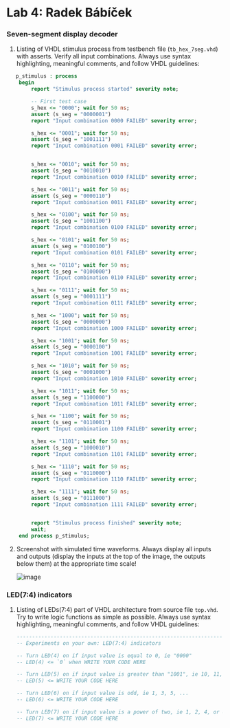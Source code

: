 # Lab 4: Radek Bábíček

### Seven-segment display decoder

1. Listing of VHDL stimulus process from testbench file (`tb_hex_7seg.vhd`) with asserts. Verify all input combinations. Always use syntax highlighting, meaningful comments, and follow VHDL guidelines:

```vhdl
   p_stimulus : process
    begin
        report "Stimulus process started" severity note;

        -- First test case
        s_hex <= "0000"; wait for 50 ns;
        assert (s_seg = "0000001")
        report "Input combination 0000 FAILED" severity error;

        s_hex <= "0001"; wait for 50 ns;
        assert (s_seg = "1001111")
        report "Input combination 0001 FAILED" severity error;


        s_hex <= "0010"; wait for 50 ns;
        assert (s_seg = "0010010")
        report "Input combination 0010 FAILED" severity error;

        s_hex <= "0011"; wait for 50 ns;
        assert (s_seg = "0000110")
        report "Input combination 0011 FAILED" severity error;

        s_hex <= "0100"; wait for 50 ns;
        assert (s_seg = "1001100")
        report "Input combination 0100 FAILED" severity error;

        s_hex <= "0101"; wait for 50 ns;
        assert (s_seg = "0100100")
        report "Input combination 0101 FAILED" severity error;

        s_hex <= "0110"; wait for 50 ns;
        assert (s_seg = "0100000")
        report "Input combination 0110 FAILED" severity error;

        s_hex <= "0111"; wait for 50 ns;
        assert (s_seg = "0001111")
        report "Input combination 0111 FAILED" severity error;

        s_hex <= "1000"; wait for 50 ns;
        assert (s_seg = "0000000")
        report "Input combination 1000 FAILED" severity error;

        s_hex <= "1001"; wait for 50 ns;
        assert (s_seg = "0000100")
        report "Input combination 1001 FAILED" severity error;

        s_hex <= "1010"; wait for 50 ns;
        assert (s_seg = "0001000")
        report "Input combination 1010 FAILED" severity error;

        s_hex <= "1011"; wait for 50 ns;
        assert (s_seg = "1100000")
        report "Input combination 1011 FAILED" severity error;

        s_hex <= "1100"; wait for 50 ns;
        assert (s_seg = "0110001")
        report "Input combination 1100 FAILED" severity error;

        s_hex <= "1101"; wait for 50 ns;
        assert (s_seg = "1000010")
        report "Input combination 1101 FAILED" severity error;

        s_hex <= "1110"; wait for 50 ns;
        assert (s_seg = "0110000")
        report "Input combination 1110 FAILED" severity error;

        s_hex <= "1111"; wait for 50 ns;
        assert (s_seg = "0111000")
        report "Input combination 1111 FAILED" severity error;


        report "Stimulus process finished" severity note;
        wait;
    end process p_stimulus;

```

2. Screenshot with simulated time waveforms. Always display all inputs and outputs (display the inputs at the top of the image, the outputs below them) at the appropriate time scale!

   ![image](https://user-images.githubusercontent.com/99410759/156598975-a314fc9d-47e1-42fb-850d-690ff9bf6124.png)


### LED(7:4) indicators

1. Listing of LEDs(7:4) part of VHDL architecture from source file `top.vhd`. Try to write logic functions as simple as possible. Always use syntax highlighting, meaningful comments, and follow VHDL guidelines:

   ```vhdl
   --------------------------------------------------------------------
   -- Experiments on your own: LED(7:4) indicators

   -- Turn LED(4) on if input value is equal to 0, ie "0000"
   -- LED(4) <= `0` when WRITE YOUR CODE HERE

   -- Turn LED(5) on if input value is greater than "1001", ie 10, 11, 12, ...
   -- LED(5) <= WRITE YOUR CODE HERE

   -- Turn LED(6) on if input value is odd, ie 1, 3, 5, ...
   -- LED(6) <= WRITE YOUR CODE HERE

   -- Turn LED(7) on if input value is a power of two, ie 1, 2, 4, or 8
   -- LED(7) <= WRITE YOUR CODE HERE
   ```

